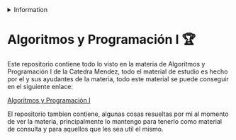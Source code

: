<details>
<summary>
Information
</summary>
Author: Leandro Wolff
Facultad de Ingeniería, Universidad de Buenos Aires.
7540 - Algoritmos y Programación I - Mendez
</details>

# Algoritmos y Programación I :trophy:

Este repositorio contiene todo lo visto en la materia de Algoritmos y Programación I de la Catedra Mendez, todo el material de estudio es hecho por el y sus ayudantes de la materia, todo este material se puede conseguir en el siguiente enlace:

<a href="https://algoritmos7540mendez.com.ar/">Algoritmos y Programación I</a>

El repositorio tambien contiene, algunas cosas resueltas por mi al momento de ver la materia, principalmente lo mantengo para tenerlo como material de consulta y para aquellos que les sea util el mismo.
